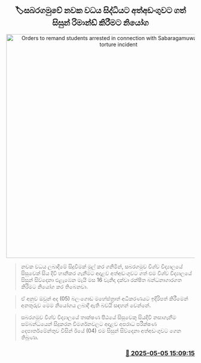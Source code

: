 <p align='center'><b><h2 align='center' title='Orders to remand students arrested in connection with Sabaragamuwa freshman torture incident'>🏷සබරගමුවේ නවක වධය සිද්ධියට අත්අඩංගුවට ගත් සිසුන් රිමාන්ඩ් කිරීමට නියෝග</h2></b></p>
<p align='center'><img src='https://helakuru.sgp1.cdn.digitaloceanspaces.com/esana/images/lib/sabaragamuwa-university-archived.jpg' width='600' alt='Orders to remand students arrested in connection with Sabaragamuwa freshman torture incident'></p>

> නවක වධය ලබාදීමේ සිදුවීමක් මුල් කර ගනිමින්, සබරගමුව විශ්ව විද්‍යාලයේ සිසුවෙක් සිය දිවි හානිකර ගැනීමට අදාළව අත්අඩංගුවට ගත් එම විශ්ව විද්‍යාලයේ සිසුන් සිව්දෙනා එළැඹෙන මැයි මස 16 වැනිදා දක්වා රක්ෂිත බන්ධනාගාරගත කිරිමට නියෝග කර තිබෙනවා.

> ඒ අනුව ඔවුන් අද (05) බලංගොඩ මහේස්ත්‍රාත් අධිකරණයට ඉදිරිපත් කිරීමෙන් අනතුරුව මෙම නියෝගය ලබාදී ඇති බවයි සඳහන් වෙන්නේ.

> සබරගමුව විශ්ව විද්‍යාලයේ තාක්ෂණ පීඨයේ සිසුවෙකු සියදිවි නසාගැනීම සම්බන්ධයෙන් සිදුකරන විමර්ශනවලට අදාළව අපරාධ පරීක්ෂණ දෙපාර්තමේන්තුව විසින් ඊයේ (04) එම සිසුන් සිව්දෙනා අත්අඩංගුවට ගෙන තිබුණා.



<h3 align='right'><a href='https://www.helakuru.lk/esana/p/109823/'>📅 2025-05-05 15:09:15</a></h3>
